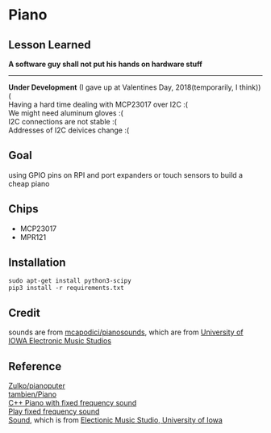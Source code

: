 # Piano
## Lesson Learned
**A software guy shall not put his hands on hardware stuff**

---
**Under Development** (I gave up at Valentines Day, 2018(temporarily, I think))(<br />
Having a hard time dealing with MCP23017 over I2C :(<br />
We might need aluminum gloves :(<br />
I2C connections are not stable :(<br />
Addresses of I2C deivices change :(<br />

## Goal
using GPIO pins on RPI and port expanders or touch sensors to build a cheap piano

## Chips
* MCP23017
* MPR121

## Installation
```sudo apt-get install python3-scipy```<br />
```pip3 install -r requirements.txt```

## Credit
sounds are from [mcapodici/pianosounds](https://github.com/mcapodici/pianosounds), which are from [University of IOWA Electronic Music Studios](http://theremin.music.uiowa.edu/MISpiano.html)

## Reference
[Zulko/pianoputer](https://github.com/Zulko/pianoputer)<br />
[tambien/Piano](https://github.com/tambien/Piano)<br />
[C++ Piano with fixed frequency sound](https://github.com/obenm/Piano)<br />
[Play fixed frequency sound](https://stackoverflow.com/a/974291/6438359)<br />
[Sound](https://github.com/mcapodici/pianosounds), which is from [Electionic Music Studio, University of Iowa](http://theremin.music.uiowa.edu/MISpiano.html)
